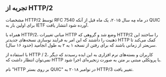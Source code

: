 ## تجربه از HTTP/2

مشخصات HTTP/2 توسط RFC 7540 در ماه مِه سال ۲۰۱۵، یک ماه قبل از آنکه QUIC برای
اولین بار به IETF آورده شود انتشار یافت.

همراه با HTTP/2، مبانی تغییرات HTTP وضع شد و گروهی که HTTP/2 را ساختند این ذهنیت
را داشتند که این امر به فرایند نوسازی نسخه‌های جدیدتر HTTP کمک می‌کند
تا سریعتر از زمانی باشند که برای رفتن از نسخه ۱ به ۲ به طول انجامید (حدود ۱۶
سال).

با استفاده از HTTP / 2، کاربران و بسته‌های نرم افزاری به این ایده رسیدند که
دیگر نمی‌توان انتظار داشت که HTTP با پروتکلی مبتنی بر متن به صورت
زنجیره‌ای اجرا شود.

نام "HTTP بر روی بستر QUIC" در نوامبر ۲۰۱۸ به HTTP/3 تغییر یافت.
